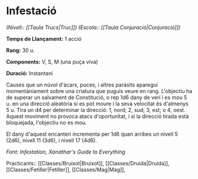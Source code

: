 # Infestació

*(Nivell:: [[Taula Trucs|Truc]]) (Escola:: [[Taula Conjuració|Conjuració]])*

**Temps de Llançament:** 1 acció

**Rang:** 30 u.

**Components:** V, S, M (una puça viva)

**Duració:** Instantani

Causes que un núvol d'àcars, puces, i altres paràsits aparegui momentàniament sobre una criatura que puguis veure en rang. L'objectiu ha de superar un salvament de Constitució, o rep 1d6 dany de verí i es mou 5 u. en una direcció aleatòria si es pot moure i la seva velocitat és d'almenys 5 u. Tira un d4 per determinar la direcció: 1, nord; 2, sud; 3, est; o 4, oest. Aquest moviment no provoca atacs d'oportunitat, i si la direcció tirada està bloquejada, l'objectiu no es mou.

El dany d'aquest encanteri incrementa per 1d6 quan arribes un nivell 5 (2d6), nivell 11 (3d6), i nivell 17 (4d6).


*Font: Infestation, Xanathar's Guide to Everything*



Practicants:: [[Classes/Bruixot|Bruixot]], [[Classes/Druida|Druida]], [[Classes/Fetiller|Fetiller]], [[Classes/Mag|Mag]],